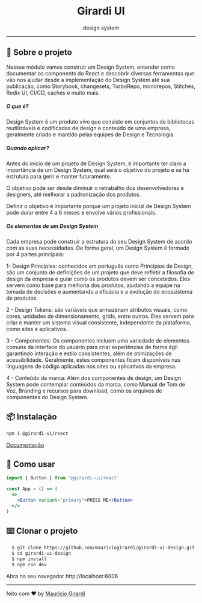 <div align="center">
  <h1>Girardi UI</h1>
  <span>design system</span>
</div>

---

## :rocket: Sobre o projeto

Nessse módulo vamos construir um Design System, entender como documentar os components do React e descobrir diversas
ferramentas que vão nos ajudar desde a implementação do Design System até sua publicação, como Storybook, changesets, TurboRepo, monorepos, Stitches, Redix UI, CI/CD, caches e muito mais.

##### O que é?

Design System é um produto vivo que consiste em conjuntos de bibliotecas reutilizáveis e codificadas de design e conteúdo de uma empresa, geralmente criado e mantido pelas equipes de Design e Tecnologia.

##### Quando aplicar?

Antes do início de um projeto de Design System, é importante ter claro a importância de um Design System, qual será o objetivo do projeto e se há estrutura para gerir e manter futuramente.

O objetivo pode ser desde diminuir o retrabalho dos desenvolvedores e designers, até melhorar a padronização dos produtos.

Definir o objetivo é importante porque um projeto inicial de Design System pode durar entre 4 a 6 meses e envolve vários profissionais.

##### Os elementos de um Design System

Cada empresa pode construir a estrutura do seu Design System de acordo com as suas necessidades. De forma geral, um Design System é formado por 4 partes principais:

1- Design Principles: conhecidos em português como Princípios de Design, são um conjunto de definições de um projeto que deve refletir a filosofia de design da empresa e guiar como os produtos devem ser concebidos. Eles servem como base para melhoria dos produtos, ajudando a equipe na tomada de decisões e aumentando a eficácia e a evolução do ecossistema de produtos.

2 - Design Tokens: são variáveis que armazenam atributos visuais, como cores, unidades de dimensionamento, grids, entre outros. Eles servem para criar e manter um sistema visual consistente, independente da plataforma, como sites e aplicativos.

3 - Componentes: Os componentes incluem uma variedade de elementos comuns da interface do usuário para criar experiências de forma ágil garantindo interação e estilo consistentes, além de otimizações de acessibilidade. Geralmente, estes componentes ficam disponíveis nas linguagens de código aplicadas nos sites ou aplicativos da empresa.

4 - Conteúdo da marca: Além dos componentes de design, um Design System pode contemplar conteúdos da marca, como Manual de Tom de Voz, Branding e recursos para download, como os arquivos de componentes do Design System.

## 📦 Instalação

```bash
npm i @girardi-ui/react
```

[Documentação](https://mauriciogirardi.github.io/girardi-ui-design/)

## 🔨 Como usar

```jsx
import { Button } from '@girardi-ui/react'

const App = () => (
  <>
    <Button variant="primary">PRESS ME</Button>
  </>
)
```

## ⌨️ Clonar o projeto

```bash
  $ git clone https://github.com/mauriciogirardi/girardi-ui-design.git
  $ cd girardi-ui-design
  $ npm install
  $ npm run dev
```

Abra no seu navegador http://localhost:6006

---

feito com :heart: by [Mauricio Girardi](https://www.linkedin.com/in/mauricio-girardi)
